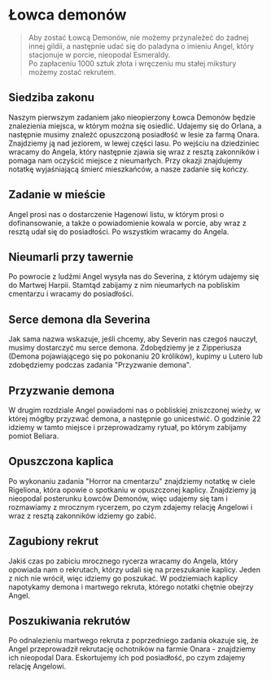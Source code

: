 # Łowca demonów

> Aby zostać Łowcą Demonów, nie możemy przynależeć do żadnej innej gildii, a następnie udać się do paladyna o imieniu Angel, który stacjonuje w porcie, nieopodal Esmeraldy.  
> Po zapłaceniu 1000 sztuk złota i wręczeniu mu stałej mikstury możemy zostać rekrutem.

## Siedziba zakonu

Naszym pierwszym zadaniem jako nieopierzony Łowca Demonów będzie znalezienia miejsca, w którym można się osiedlić. Udajemy się do Orlana, a następnie musimy znaleźć opuszczoną posiadłość w lesie za farmą Onara. Znajdziemy ją nad jeziorem, w lewej części lasu. Po wejściu na dziedziniec wracamy do Angela, który następnie zjawia się wraz z resztą zakonników i pomaga nam oczyścić miejsce z nieumarłych. Przy okazji znajdujemy notatkę wyjaśniającą śmierć mieszkańców, a nasze zadanie się kończy.

## Zadanie w mieście

Angel prosi nas o dostarczenie Hagenowi listu, w którym prosi o dofinansowanie, a także o powiadomienie kowala w porcie, aby wraz z resztą udał się do posiadłości. Po wszystkim wracamy do Angela.

## Nieumarli przy tawernie

Po powrocie z ludźmi Angel wysyła nas do Severina, z którym udajemy się do Martwej Harpii. Stamtąd zabijamy z nim nieumarłych na pobliskim cmentarzu i wracamy do posiadłości.

## Serce demona dla Severina

Jak sama nazwa wskazuje, jeśli chcemy, aby Severin nas czegoś nauczył, musimy dostarczyć mu serce demona. Zdobędziemy je z Zipperiusza (Demona pojawiającego się po pokonaniu 20 królików), kupimy u Lutero lub zdobędziemy podczas zadania "Przyzwanie demona".

## Przyzwanie demona

W drugim rozdziale Angel powiadomi nas o pobliskiej zniszczonej wieży, w której mógłby przyzwać demona, a następnie go unicestwić. O godzinie 22 idziemy w tamto miejsce i przeprowadzamy rytuał, po którym zabijamy pomiot Beliara.

## Opuszczona kaplica

Po wykonaniu zadania "Horror na cmentarzu" znajdziemy notatkę w ciele Rigeliona, która opowie o spotkaniu w opuszczonej kaplicy. Znajdziemy ją nieopodal posterunku Łowców Demonów, więc udajemy się tam i rozmawiamy z mrocznym rycerzem, po czym zdajemy relację Angelowi i wraz z resztą zakonników idziemy go zabić.

## Zagubiony rekrut

Jakiś czas po zabiciu mrocznego rycerza wracamy do Angela, który opowiada nam o rekrutach, którzy udali się na przeszukanie kaplicy. Jeden z nich nie wrócił, więc idziemy go poszukać. W podziemiach kaplicy napotykamy demona i martwego rekruta, którego notatki chętnie obejrzy Angel.

## Poszukiwania rekrutów

Po odnalezieniu martwego rekruta z poprzedniego zadania okazuje się, że Angel przeprowadził rekrutację ochotników na farmie Onara - znajdziemy ich nieopodal Dara. Eskortujemy ich pod posiadłość, po czym zdajemy relację Angelowi.
